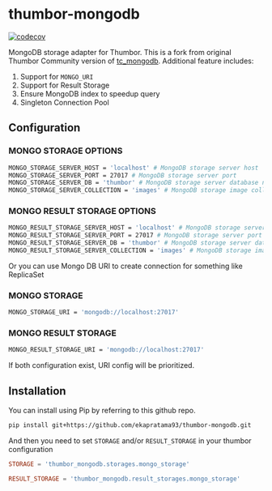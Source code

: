 # thumbor-mongodb

[![codecov](https://codecov.io/gh/ekapratama93/thumbor-mongodb/branch/master/graph/badge.svg)](https://codecov.io/gh/ekapratama93/thumbor-mongodb)

MongoDB storage adapter for Thumbor. This is a fork from original Thumbor Community version of [tc_mongodb]("https://github.com/thumbor-community/mongodb).
Additional feature includes:

1. Support for `MONGO_URI`
2. Support for Result Storage
3. Ensure MongoDB index to speedup query
4. Singleton Connection Pool

## Configuration

### MONGO STORAGE OPTIONS

```bash
MONGO_STORAGE_SERVER_HOST = 'localhost' # MongoDB storage server host
MONGO_STORAGE_SERVER_PORT = 27017 # MongoDB storage server port
MONGO_STORAGE_SERVER_DB = 'thumbor' # MongoDB storage server database name
MONGO_STORAGE_SERVER_COLLECTION = 'images' # MongoDB storage image collection
```

### MONGO RESULT STORAGE OPTIONS

```bash
MONGO_RESULT_STORAGE_SERVER_HOST = 'localhost' # MongoDB storage server host
MONGO_RESULT_STORAGE_SERVER_PORT = 27017 # MongoDB storage server port
MONGO_RESULT_STORAGE_SERVER_DB = 'thumbor' # MongoDB storage server database name
MONGO_RESULT_STORAGE_SERVER_COLLECTION = 'images' # MongoDB storage image collection
```

Or you can use Mongo DB URI to create connection for something like ReplicaSet

### MONGO STORAGE

```bash
MONGO_STORAGE_URI = 'mongodb://localhost:27017'
```

### MONGO RESULT STORAGE

```bash
MONGO_RESULT_STORAGE_URI = 'mongodb://localhost:27017'
```

If both configuration exist, URI config will be prioritized.

## Installation

You can install using Pip by referring to this github repo.

```bash
pip install git+https://github.com/ekapratama93/thumbor-mongodb.git
```

And then you need to set `STORAGE` and/or `RESULT_STORAGE` in your thumbor configuration

```conf
STORAGE = 'thumbor_mongodb.storages.mongo_storage'

RESULT_STORAGE = 'thumbor_mongodb.result_storages.mongo_storage'
```
